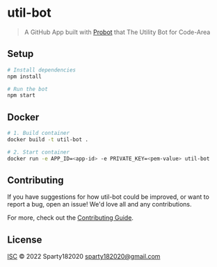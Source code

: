 # util-bot

> A GitHub App built with [Probot](https://github.com/probot/probot) that The Utility Bot for Code-Area

## Setup

```sh
# Install dependencies
npm install

# Run the bot
npm start
```

## Docker

```sh
# 1. Build container
docker build -t util-bot .

# 2. Start container
docker run -e APP_ID=<app-id> -e PRIVATE_KEY=<pem-value> util-bot
```

## Contributing

If you have suggestions for how util-bot could be improved, or want to report a bug, open an issue! We'd love all and any contributions.

For more, check out the [Contributing Guide](CONTRIBUTING.md).

## License

[ISC](LICENSE) © 2022 Sparty182020 <sparty182020@gmail.com>
